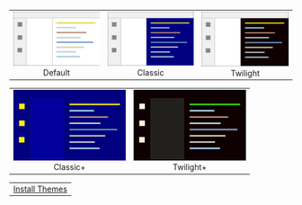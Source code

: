 
<table align="center" width="85%" border="0">
  <tr>
    <td align="center">
      <img width="200" src="./delphi-themes-default-thumbnail.png"/><br>
      Default
    </td>
    <td align="center">
      <img width="200" src="./delphi-themes-classic-thumbnail.png"/><br>
      Classic
    </td>
    <td align="center">
      <img width="200" src="./delphi-themes-twilight-thumbnail.png"/><br>
      Twilight
    </td>
  </tr>
</table>

<table align="center" width="60%" border="0">
  <tr>
    <td align="center">
      <img width="200" src="./delphi-themes-classic-plus-thumbnail.png"/><br>
      Classic+
    </td>
    <td align="center">
      <img width="200" src="./delphi-themes-twilight-plus-thumbnail.png"/><br>
      Twilight+
    </td>
  </tr>
</table>

<table align="center" width="85%" border="0">
  <tr>
    <td align="center">
      <a title="Install Delphi Themes" href="command:_pascal.installDelphiThemes">Install Themes</a>
    </td>
  </tr>
</table>